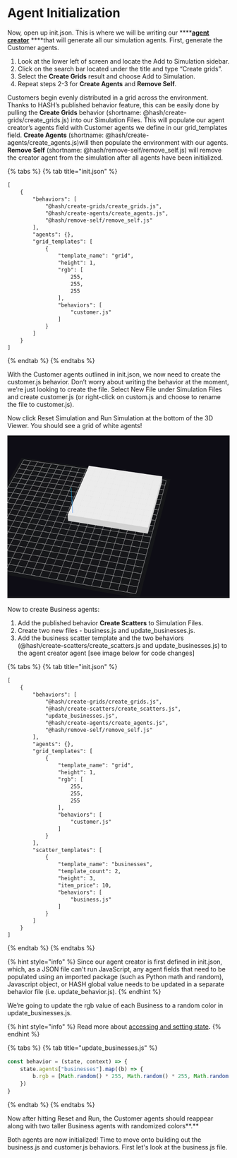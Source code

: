 # Agent Initialization

Now, open up init.json. This is where we will be writing our ****[**agent creator**](https://docs.hash.ai/core/anatomy-of-an-agent/initial-state) ****that will generate all our simulation agents. First, generate the Customer agents. 

1. Look at the lower left of screen and locate the Add to Simulation sidebar. 
2. Click on the search bar located under the title and type “Create grids”.
3. Select the **Create Grids** result and choose Add to Simulation.
4. Repeat steps 2-3 for **Create Agents** and **Remove Self**.

Customers begin evenly distributed in a grid across the environment. Thanks to HASH’s published behavior feature, this can be easily done by pulling the **Create Grids** behavior \(shortname: @hash/create-grids/create\_grids.js\) into our Simulation Files. This will populate our agent creator’s agents field with Customer agents we define in our grid\_templates field. **Create Agents** \(shortname: @hash/create-agents/create\_agents.js\)will then populate the environment with our agents. **Remove Self** \(shortname: @hash/remove-self/remove\_self.js\) will remove the creator agent from the simulation after all agents have been initialized.

{% tabs %}
{% tab title="init.json" %}
```text
[
    {
        "behaviors": [
            "@hash/create-grids/create_grids.js",
            "@hash/create-agents/create_agents.js",
            "@hash/remove-self/remove_self.js"
        ],
        "agents": {},
        "grid_templates": [
            {
                "template_name": "grid",
                "height": 1,
                "rgb": [
                    255,
                    255,
                    255
                ],
                "behaviors": [
                    "customer.js"
                ]
            }
        ]
    }
]
```
{% endtab %}
{% endtabs %}

With the Customer agents outlined in init.json, we now need to create the customer.js behavior. Don’t worry about writing the behavior at the moment, we’re just looking to create the file. Select New File under Simulation Files and create customer.js \(or right-click on custom.js and choose to rename the file to customer.js\). 

Now click Reset Simulation and Run Simulation at the bottom of the 3D Viewer. You should see a grid of white agents!

![Initial Grid of Agents](../../.gitbook/assets/screen-shot-2020-12-17-at-10.38.46-am.png)

Now to create Business agents:

1. Add the published behavior **Create Scatters** to Simulation Files.
2. Create two new files - business.js and update\_businesses.js.
3. Add the business scatter template and the two behaviors  \(@hash/create-scatters/create\_scatters.js and update\_businesses.js\) to the agent creator agent \[see image below for code changes\]

{% tabs %}
{% tab title="init.json" %}
```text
[
    {
        "behaviors": [
            "@hash/create-grids/create_grids.js",
            "@hash/create-scatters/create_scatters.js",
            "update_businesses.js",
            "@hash/create-agents/create_agents.js",
            "@hash/remove-self/remove_self.js"
        ],
        "agents": {},
        "grid_templates": [
            {
                "template_name": "grid",
                "height": 1,
                "rgb": [
                    255,
                    255,
                    255
                ],
                "behaviors": [
                    "customer.js"
                ]
            }
        ],
        "scatter_templates": [
            {
                "template_name": "businesses",
                "template_count": 2,
                "height": 3,
                "item_price": 10,
                "behaviors": [
                    "business.js"
                ]
            }
        ]
    }
]
```
{% endtab %}
{% endtabs %}

{% hint style="info" %}
Since our agent creator is first defined in init.json, which, as a JSON file can't run JavaScript, any agent fields that need to be populated using an imported package \(such as Python math and random\), Javascript object, or HASH global value needs to be updated in a separate behavior file \(i.e. update\_behavior.js\).
{% endhint %}

We’re going to update the rgb value of each Business to a random color in update\_businesses.js. 

{% hint style="info" %}
Read more about [accessing and setting state](https://docs.hash.ai/core/anatomy-of-an-agent/state#getting-and-setting-state)**.**
{% endhint %}

{% tabs %}
{% tab title="update\_businesses.js" %}
```javascript
const behavior = (state, context) => {
    state.agents["businesses"].map((b) => {
        b.rgb = [Math.random() * 255, Math.random() * 255, Math.random() * 255];
    })
}
```
{% endtab %}
{% endtabs %}

Now after hitting Reset and Run, the Customer agents should reappear along with two taller Business agents with randomized colors**.**

Both agents are now initialized! Time to move onto building out the business.js and customer.js behaviors. First let's look at the business.js file.

